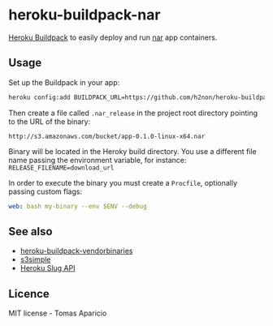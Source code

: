 # heroku-buildpack-nar

[Heroku Buildpack](https://devcenter.heroku.com/articles/buildpacks) to easily deploy and run [nar](https://github.com/h2non/nar) app containers.

## Usage

Set up the Buildpack in your app:
```bash
heroku config:add BUILDPACK_URL=https://github.com/h2non/heroku-buildpack-nar.git --app <app>
```

Then create a file called `.nar_release` in the project root directory pointing to the URL of the binary:
```
http://s3.amazonaws.com/bucket/app-0.1.0-linux-x64.nar
```

Binary will be located in the Heroky build directory.
You use a different file name passing the environment variable, for instance: `RELEASE_FILENAME=download_url`

In order to execute the binary you must create a `Procfile`, optionally passing custom flags:
```yaml
web: bash my-binary --env $ENV --debug
```

## See also

- [heroku-buildpack-vendorbinaries](https://github.com/peterkeen/heroku-buildpack-vendorbinaries)
- [s3simple](https://github.com/paulhammond/s3simple)
- [Heroku Slug API](https://blog.heroku.com/archives/2013/12/20/programmatically_release_code_to_heroku_using_the_platform_api)

## Licence

MIT license - Tomas Aparicio
